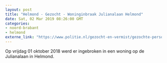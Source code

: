 ```yaml
---
layout: post
title: "Helmond - Gezocht - Woninginbraak Julianalaan Helmond"
date: Sat, 02 Mar 2019 08:26:00 GMT
categories: 
- noord-brabant 
- helmond 
externe_link: "https://www.politie.nl/gezocht-en-vermist/gezochte-personen/2019/maart/09-woninginbraak-julianalaan-helmond.html"
---
```


Op vrijdag 01 oktober 2018 werd er ingebroken in een woning op de Julianalaan in Helmond.

